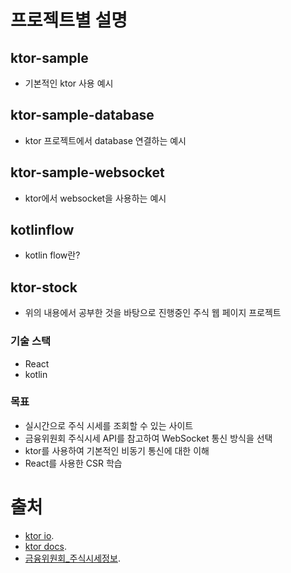 # 프로젝트별 설명
## ktor-sample
- 기본적인 ktor 사용 예시

## ktor-sample-database
- ktor 프로젝트에서 database 연결하는 예시

## ktor-sample-websocket
- ktor에서 websocket을 사용하는 예시

## kotlinflow
- kotlin flow란?

## ktor-stock
- 위의 내용에서 공부한 것을 바탕으로 진행중인 주식 웹 페이지 프로젝트
### 기술 스택
- React
- kotlin
### 목표
- 실시간으로 주식 시세를 조회할 수 있는 사이트
- 금융위원회 주식시세 API를 참고하여 WebSocket 통신 방식을 선택
- ktor를 사용하여 기본적인 비동기 통신에 대한 이해
- React를 사용한 CSR 학습

# 출처
- [ktor io](https://start.ktor.io/settings?name=ktor-sample&website=example.com&artifact=com.example.ktor-sample&kotlinVersion=2.0.20&ktorVersion=3.0.0-rc-2&buildSystem=GRADLE_KTS&engine=NETTY&configurationIn=YAML&addSampleCode=true&plugins=content-negotiation%2Crouting%2Cktor-gson%2Ccall-logging%2Ccallid).
- [ktor docs](https://ktor.io/docs/server-integrate-database.html#create-project).
- [금융위원회_주식시세정보](https://www.data.go.kr/data/15094808/openapi.do). 

